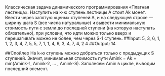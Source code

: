 Классическая задача динамического программирования «Платная лестница». Наступить на k-ю ступень лестницы A стоит Ak монет. Ввести через запятую «цены» ступеней A, и на следующей строке — ширину шага S (все числа натуральные) и вывести минимальную стоимость пути с 
земли до последней ступени (на которую наступать обязательно), при условии, что идти можно только вверх и перешагивать можно не более, чем через S-1 ступень.
##Input:
 5, 3, 6, 1, 1, 2, 3, 4, 7, 5, 5, 7, 1, 1, 4, 6, 3, 4, 7, 4, 2
4
##Output:
 14

##Спойлер
На k-ю ступень можно добраться только с предыдущих S ступеней. Значит, минимальная стоимость пути Amink = Ak + min(Amink-1, Amink-2, … , Amink-S). Заполняем Amin в цикле, выводим последний элемент.



